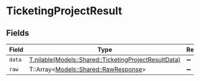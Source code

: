 # TicketingProjectResult


## Fields

| Field                                                                                                      | Type                                                                                                       | Required                                                                                                   | Description                                                                                                |
| ---------------------------------------------------------------------------------------------------------- | ---------------------------------------------------------------------------------------------------------- | ---------------------------------------------------------------------------------------------------------- | ---------------------------------------------------------------------------------------------------------- |
| `data`                                                                                                     | [T.nilable(Models::Shared::TicketingProjectResultData)](../../models/shared/ticketingprojectresultdata.md) | :heavy_minus_sign:                                                                                         | N/A                                                                                                        |
| `raw`                                                                                                      | T::Array<[Models::Shared::RawResponse](../../models/shared/rawresponse.md)>                                | :heavy_minus_sign:                                                                                         | N/A                                                                                                        |